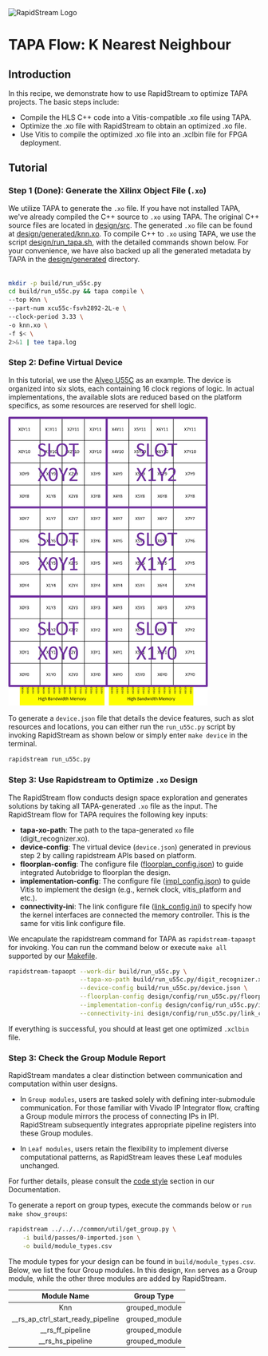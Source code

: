 <!--
Copyright (c) 2024 RapidStream Design Automation, Inc. and contributors.  All rights reserved.
The contributor(s) of this file has/have agreed to the RapidStream Contributor License Agreement.
-->

<img src="https://imagedelivery.net/AU8IzMTGgpVmEBfwPILIgw/1b565657-df33-41f9-f29e-0d539743e700/128" width="64px" alt="RapidStream Logo" />

# TAPA Flow: K Nearest Neighbour

## Introduction


In this recipe, we demonstrate how to use RapidStream to optimize TAPA projects. The basic steps include:

- Compile the HLS C++ code into a Vitis-compatible .xo file using TAPA.
- Optimize the .xo file with RapidStream to obtain an optimized .xo file.
- Use Vitis to compile the optimized .xo file into an .xclbin file for FPGA deployment.

## Tutorial

### Step 1 (Done): Generate the Xilinx Object File (`.xo`)


We utilize TAPA to generate the `.xo` file. If you have not installed TAPA, we've already compiled the C++ source to `.xo` using TAPA. The original C++ source files are located in [design/src](design/src). The generated `.xo` file can be found at [design/generated/knn.xo](design/generated/knn.xo). To compile C++ to `.xo` using TAPA, we use the script [design/run_tapa.sh](design/run_tapa.sh), with the detailed commands shown below. For your convenience, we have also backed up all the generated metadata by TAPA in the [design/generated](design/generated/) directory.

```bash

mkdir -p build/run_u55c.py
cd build/run_u55c.py && tapa compile \
--top Knn \
--part-num xcu55c-fsvh2892-2L-e \
--clock-period 3.33 \
-o knn.xo \
-f $< \
2>&1 | tee tapa.log

```

### Step 2: Define Virtual Device

In this tutorial, we use the [Alveo U55C](https://www.amd.com/en/products/accelerators/alveo/u55c/a-u55c-p00g-pq-g.html) as an example. The device is organized into six slots, each
containing 16 clock regions of logic. In actual implementations, the available slots are reduced
 based on the platform specifics, as some resources are reserved for shell logic.

<img src="../../../../common/img/au55c_virtual_device.jpg" width="400px" alt="AU55C Device"/>

To generate a `device.json` file that details the device features, such as slot resources and
 locations, you can either run the `run_u55c.py` script by invoking RapidStream as shown below or
 simply enter `make device` in the terminal.

```bash
rapidstream run_u55c.py
```


### Step 3: Use Rapidstream to Optimize `.xo` Design

The RapidStream flow conducts design space exploration and generates solutions  by taking all TAPA-generated `.xo` file as the input.
The RapidStream flow for TAPA requires the following key inputs:

- **tapa-xo-path**: The path to the tapa-generated `xo` file (digit_recognizer.xo).
- **device-config**: The virtual device (`device.json`) generated in previous step 2 by calling rapidstream APIs based on platform.
- **floorplan-config**: The configure file ([floorplan_config.json](design/config/run_u55c.py/floorplan_config.json)) to guide integrated Autobridge to floorplan the design.
- **implementation-config**: The configure file ([impl_config.json](design/config/run_u55c.py/impl_config.json)) to guide Vitis to implement the design (e.g., kernek clock, vitis_platform and etc.).
- **connectivity-ini**: The link configure file ([link_config.ini](design/config/run_u55c.py/link_config.ini)) to specify how the kernel interfaces are connected the memory controller. This is
the same for vitis link configure file.

We encapulate the rapidstream command for TAPA as `rapidstream-tapaopt` for invoking.
You can run the command below or execute `make all` supported by our [Makefile](Makefile).

```bash
rapidstream-tapaopt --work-dir build/run_u55c.py \
                    --tapa-xo-path build/run_u55c.py/digit_recognizer.xo \
                    --device-config build/run_u55c.py/device.json \
                    --floorplan-config design/config/run_u55c.py/floorplan_config.json \
                    --implementation-config design/config/run_u55c.py/impl_config.json \
                    --connectivity-ini design/config/run_u55c.py/link_config.ini
```


If everything is successful, you should at least get one optimized `.xclbin` file.


### Step 3: Check the Group Module Report


RapidStream mandates a clear distinction between communication and computation within user designs.

- In `Group modules`, users are tasked solely with defining inter-submodule communication. For those familiar with Vivado IP Integrator flow, crafting a Group module mirrors the process of connecting IPs in IPI. RapidStream subsequently integrates appropriate pipeline registers into these Group modules.

- In `Leaf modules`, users retain the flexibility to implement diverse computational patterns, as RapidStream leaves these Leaf modules unchanged.

For further details, please consult the [code style](https://docs.rapidstream-da.com/required-coding-style/) section in our Documentation.

To generate a report on group types, execute the commands below or `run make show_groups`:

```bash
rapidstream ../../../common/util/get_group.py \
	-i build/passes/0-imported.json \
	-o build/module_types.csv
```

The module types for your design can be found in `build/module_types.csv`. Below, we list the four Group modules. In this design, `Knn` serves as a Group module, while the other three modules are added by RapidStream.

| Module Name                      | Group Type     |
|:--------------------------------:|:--------------:|
| Knn                              | grouped_module |
|__rs_ap_ctrl_start_ready_pipeline | grouped_module |
|__rs_ff_pipeline                  | grouped_module |
|__rs_hs_pipeline                  | grouped_module |
